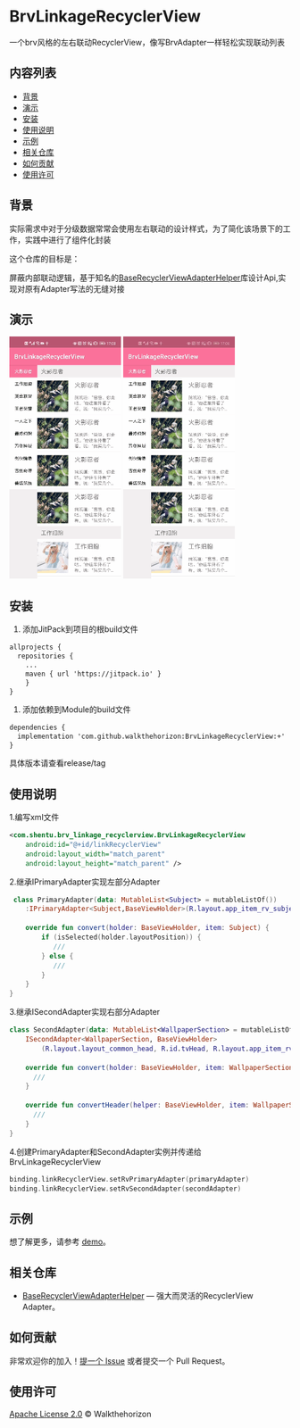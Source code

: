 # BrvLinkageRecyclerView

一个brv风格的左右联动RecyclerView，像写BrvAdapter一样轻松实现联动列表

## 内容列表

- [背景](#背景)
- [演示](#演示)
- [安装](#安装)
- [使用说明](#使用说明)
- [示例](#示例)
- [相关仓库](#相关仓库)
- [如何贡献](#如何贡献)
- [使用许可](#使用许可)

## 背景

实际需求中对于分级数据常常会使用左右联动的设计样式，为了简化该场景下的工作，实践中进行了组件化封装

这个仓库的目标是：

屏蔽内部联动逻辑，基于知名的[BaseRecyclerViewAdapterHelper](https://github.com/CymChad/BaseRecyclerViewAdapterHelper)库设计Api,实现对原有Adapter写法的无缝对接

## 演示
![primary_click](/pictures/primary_click.gif)
![second_scroll](/pictures/second_scroll.gif)
## 安装
1. 添加JitPack到项目的根build文件
```
allprojects {
  repositories {
	...
	maven { url 'https://jitpack.io' }
	}
}
```
1. 添加依赖到Module的build文件
```
dependencies {
  implementation 'com.github.walkthehorizon:BrvLinkageRecyclerView:+'
}
```
具体版本请查看release/tag


## 使用说明
1.编写xml文件
```xml
<com.shentu.brv_linkage_recyclerview.BrvLinkageRecyclerView
    android:id="@+id/linkRecyclerView"
    android:layout_width="match_parent"
    android:layout_height="match_parent" />
```
2.继承IPrimaryAdapter实现左部分Adapter
```kotlin
 class PrimaryAdapter(data: MutableList<Subject> = mutableListOf())
    :IPrimaryAdapter<Subject,BaseViewHolder>(R.layout.app_item_rv_subject,data){

    override fun convert(holder: BaseViewHolder, item: Subject) {
        if (isSelected(holder.layoutPosition)) {
           ///
        } else {
           ///
        }
    }
}
```
3.继承ISecondAdapter实现右部分Adapter
```kotlin
class SecondAdapter(data: MutableList<WallpaperSection> = mutableListOf()) :
    ISecondAdapter<WallpaperSection, BaseViewHolder>
        (R.layout.layout_common_head, R.id.tvHead, R.layout.app_item_rv_paper, data) {

    override fun convert(holder: BaseViewHolder, item: WallpaperSection) {
      ///
    }

    override fun convertHeader(helper: BaseViewHolder, item: WallpaperSection) {
      ///
    }
}
```
4.创建PrimaryAdapter和SecondAdapter实例并传递给BrvLinkageRecyclerView
```kotlin
binding.linkRecyclerView.setRvPrimaryAdapter(primaryAdapter)
binding.linkRecyclerView.setRvSecondAdapter(secondAdapter)
```

## 示例

想了解更多，请参考 [demo](https://github.com/walkthehorizon/BrvLinkageRecyclerView/blob/main/app/)。

## 相关仓库

- [BaseRecyclerViewAdapterHelper](https://github.com/CymChad/BaseRecyclerViewAdapterHelper) — 强大而灵活的RecyclerView Adapter。


## 如何贡献

非常欢迎你的加入！[提一个 Issue](https://github.com/walkthehorizon/BrvLinkageRecyclerView/issues/new) 或者提交一个 Pull Request。


## 使用许可

[Apache License 2.0](LICENSE) © Walkthehorizon
